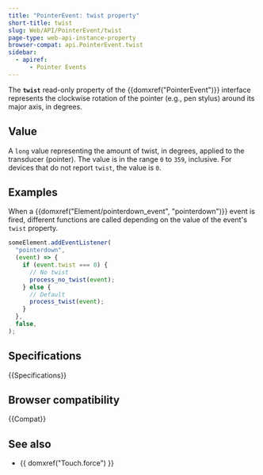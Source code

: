```yaml
---
title: "PointerEvent: twist property"
short-title: twist
slug: Web/API/PointerEvent/twist
page-type: web-api-instance-property
browser-compat: api.PointerEvent.twist
sidebar:
  - apiref:
      - Pointer Events
---
```


The **`twist`** read-only property of the
{{domxref("PointerEvent")}} interface represents the clockwise rotation of the pointer
(e.g., pen stylus) around its major axis, in degrees.

## Value

A `long` value representing the amount of twist, in degrees, applied to the
transducer (pointer). The value is in the range `0` to `359`,
inclusive. For devices that do not report `twist`, the value is
`0`.

## Examples

When a {{domxref("Element/pointerdown_event", "pointerdown")}} event is fired, different functions are called
depending on the value of the event's `twist` property.

```js
someElement.addEventListener(
  "pointerdown",
  (event) => {
    if (event.twist === 0) {
      // No twist
      process_no_twist(event);
    } else {
      // Default
      process_twist(event);
    }
  },
  false,
);
```

## Specifications

{{Specifications}}

## Browser compatibility

{{Compat}}

## See also

- {{ domxref("Touch.force") }}
